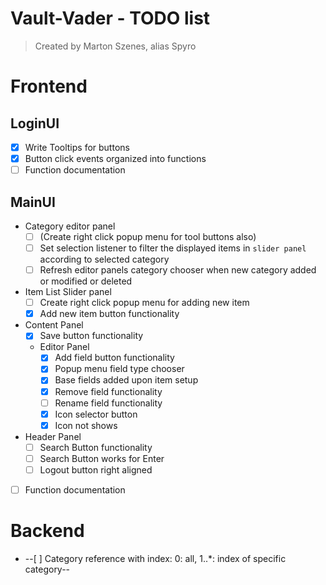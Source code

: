 # Vault-Vader - TODO list
> Created by Marton Szenes, alias Spyro  

# Frontend

## LoginUI

- [x] Write Tooltips for buttons
- [x] Button click events organized into functions
- [ ] Function documentation
  
## MainUI

- Category editor panel
  - [ ] (Create right click popup menu for tool buttons also)
  - [ ] Set selection listener to filter the displayed items in `slider panel` according to selected category
  - [ ] Refresh editor panels category chooser when new category added or modified or deleted
- Item List Slider panel
  - [ ] Create right click popup menu for adding new item
  - [x] Add new item button functionality
- Content Panel
  - [x] Save button functionality
  - Editor Panel
    - [x] Add field button functionality
    - [x] Popup menu field type chooser
    - [x] Base fields added upon item setup
    - [x] Remove field functionality
    - [ ] Rename field functionality
    - [x] Icon selector button
    - [x] Icon not shows
- Header Panel
  - [ ] Search Button functionality
  - [ ] Search Button works for Enter
  - [ ] Logout button right aligned

- [ ] Function documentation
  
# Backend

- --[ ] Category reference with index: 0: all, 1..*: index of specific category--

